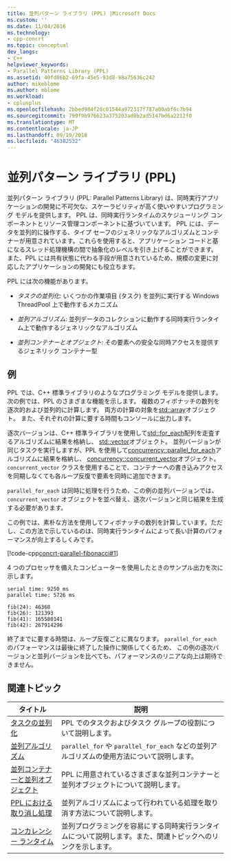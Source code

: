 ```yaml
---
title: 並列パターン ライブラリ (PPL) |Microsoft Docs
ms.custom: ''
ms.date: 11/04/2016
ms.technology:
- cpp-concrt
ms.topic: conceptual
dev_langs:
- C++
helpviewer_keywords:
- Parallel Patterns Library (PPL)
ms.assetid: 40fd86b2-69fa-45e5-93d8-98a75636c242
author: mikeblome
ms.author: mblome
ms.workload:
- cplusplus
ms.openlocfilehash: 2bbed984f20c01544a972317f787a00abf6c7b94
ms.sourcegitcommit: 799f9b976623a375203ad8b2ad5147bd6a2212f0
ms.translationtype: MT
ms.contentlocale: ja-JP
ms.lasthandoff: 09/19/2018
ms.locfileid: "46382532"
---
```

# <a name="parallel-patterns-library-ppl"></a>並列パターン ライブラリ (PPL)

並列パターン ライブラリ (PPL: Parallel Patterns Library) は、同時実行アプリケーションの開発に不可欠な、スケーラビリティが高く使いやすいプログラミング モデルを提供します。 PPL は、同時実行ランタイムのスケジューリング コンポーネントとリソース管理コンポーネントに基づいています。 PPL には、データを並列的に操作する、タイプ セーフのジェネリックなアルゴリズムとコンテナーが用意されています。これらを使用すると、アプリケーション コードと基になるスレッド処理機構の間で抽象化のレベルを引き上げることができます。 また、PPL には共有状態に代わる手段が用意されているため、規模の変更に対応したアプリケーションの開発にも役立ちます。

PPL には次の機能があります。

- *タスクの並列化*: いくつかの作業項目 (タスク) を並列に実行する Windows ThreadPool 上で動作するメカニズム

- *並列アルゴリズム*: 並列データのコレクションに動作する同時実行ランタイム上で動作するジェネリックなアルゴリズム

- *並列コンテナーとオブジェクト*: その要素への安全な同時アクセスを提供するジェネリック コンテナー型

## <a name="example"></a>例

PPL では、C++ 標準ライブラリのようなプログラミング モデルを提供します。 次の例では、PPL のさまざまな機能を示します。 複数のフィボナッチの数列を逐次的および並列的に計算します。 両方の計算の対象を[std::array](../../standard-library/array-class-stl.md)オブジェクト。 また、それぞれの計算に要する時間もコンソールに出力します。

逐次バージョンは、C++ 標準ライブラリを使用して[std::for_each](../../standard-library/algorithm-functions.md#for_each)配列を走査するアルゴリズムに結果を格納し、 [std::vector](../../standard-library/vector-class.md)オブジェクト。 並列バージョンが同じタスクを実行しますが、PPL を使用して[concurrency::parallel_for_each](reference/concurrency-namespace-functions.md#parallel_for_each)アルゴリズムに結果を格納し、 [concurrency::concurrent_vector](../../parallel/concrt/reference/concurrent-vector-class.md)オブジェクト。 `concurrent_vector` クラスを使用することで、コンテナーへの書き込みアクセスを同期しなくても各ループ反復で要素を同時に追加できます。

`parallel_for_each` は同時に処理を行うため、この例の並列バージョンでは、`concurrent_vector` オブジェクトを並べ替え、逐次バージョンと同じ結果を生成する必要があります。

この例では、素朴な方法を使用してフィボナッチの数列を計算しています。ただし、この方法で示しているのは、同時実行ランタイムによって長い計算のパフォーマンスが向上するしくみです。

[!code-cpp[concrt-parallel-fibonacci#1](../../parallel/concrt/codesnippet/cpp/parallel-patterns-library-ppl_1.cpp)]

4 つのプロセッサを備えたコンピューターを使用したときのサンプル出力を次に示します。

```Output
serial time: 9250 ms
parallel time: 5726 ms

fib(24): 46368
fib(26): 121393
fib(41): 165580141
fib(42): 267914296
```

終了までに要する時間は、ループ反復ごとに異なります。 `parallel_for_each` のパフォーマンスは最後に終了した操作に関係してくるため、 この例の逐次バージョンと並列バージョンを比べても、パフォーマンスのリニアな向上は期待できません。

## <a name="related-topics"></a>関連トピック

|タイトル|説明|
|-----------|-----------------|
|[タスクの並列化](../../parallel/concrt/task-parallelism-concurrency-runtime.md)|PPL でのタスクおよびタスク グループの役割について説明します。|
|[並列アルゴリズム](../../parallel/concrt/parallel-algorithms.md)|`parallel_for` や `parallel_for_each` などの並列アルゴリズムの使用方法について説明します。|
|[並列コンテナーと並列オブジェクト](../../parallel/concrt/parallel-containers-and-objects.md)|PPL に用意されているさまざまな並列コンテナーと並列オブジェクトについて説明します。|
|[PPL における取り消し処理](cancellation-in-the-ppl.md)|並列アルゴリズムによって行われている処理を取り消す方法について説明します。|
|[コンカレンシー ランタイム](../../parallel/concrt/concurrency-runtime.md)|並列プログラミングを容易にする同時実行ランタイムについて説明します。また、関連トピックへのリンクを示します。|


